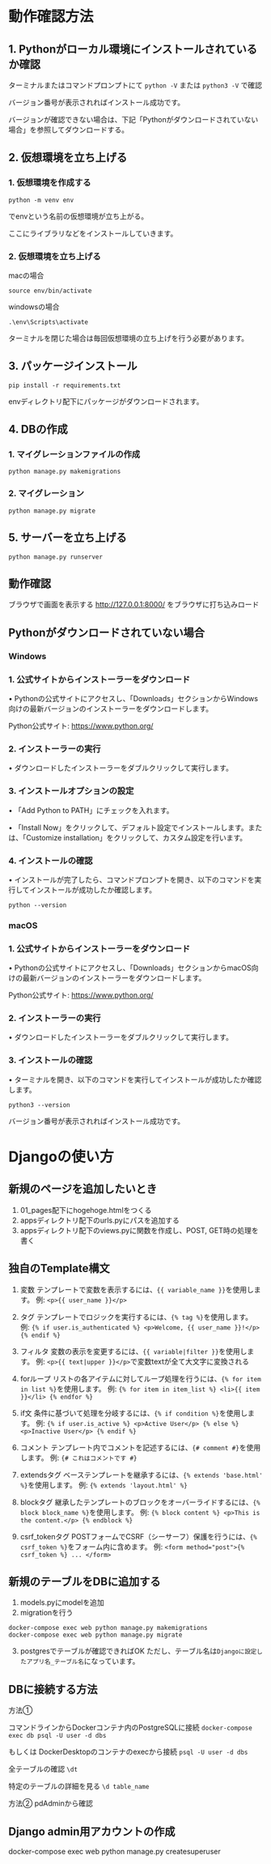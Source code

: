 # 動作確認方法

## 1. Pythonがローカル環境にインストールされているか確認

ターミナルまたはコマンドプロンプトにて
`python -V`
または
`python3 -V`
で確認

バージョン番号が表示されればインストール成功です。

バージョンが確認できない場合は、下記「Pythonがダウンロードされていない場合」を参照してダウンロードする。

## 2. 仮想環境を立ち上げる

### 1. 仮想環境を作成する

`python -m venv env`

でenvという名前の仮想環境が立ち上がる。

ここにライブラリなどをインストールしていきます。

### 2. 仮想環境を立ち上げる

macの場合

`source env/bin/activate`

windowsの場合

`.\env\Scripts\activate`

ターミナルを閉じた場合は毎回仮想環境の立ち上げを行う必要があります。

## 3. パッケージインストール

`pip install -r requirements.txt`

envディレクトリ配下にパッケージがダウンロードされます。

## 4. DBの作成

### 1. マイグレーションファイルの作成

`python manage.py makemigrations`

### 2. マイグレーション

`python manage.py migrate`

## 5. サーバーを立ち上げる

`python manage.py runserver`

## 動作確認
ブラウザで画面を表示する
http://127.0.0.1:8000/
をブラウザに打ち込みロード

## Pythonがダウンロードされていない場合

### Windows

### 1.	公式サイトからインストーラーをダウンロード

•	Pythonの公式サイトにアクセスし、「Downloads」セクションからWindows向けの最新バージョンのインストーラーをダウンロードします。
	
Python公式サイト: https://www.python.org/

### 2.	インストーラーの実行

•	ダウンロードしたインストーラーをダブルクリックして実行します。

### 3.	インストールオプションの設定

•	「Add Python to PATH」にチェックを入れます。

•	「Install Now」をクリックして、デフォルト設定でインストールします。または、「Customize installation」をクリックして、カスタム設定を行います。

### 4.	インストールの確認

•	インストールが完了したら、コマンドプロンプトを開き、以下のコマンドを実行してインストールが成功したか確認します。

`python --version`

### macOS

### 1.	公式サイトからインストーラーをダウンロード
•	Pythonの公式サイトにアクセスし、「Downloads」セクションからmacOS向けの最新バージョンのインストーラーをダウンロードします。

Python公式サイト: https://www.python.org/

### 2.	インストーラーの実行
•	ダウンロードしたインストーラーをダブルクリックして実行します。

### 3.	インストールの確認
•	ターミナルを開き、以下のコマンドを実行してインストールが成功したか確認します。

`python3 --version`

バージョン番号が表示されればインストール成功です。


# Djangoの使い方

## 新規のページを追加したいとき
1. 01_pages配下にhogehoge.htmlをつくる
2. appsディレクトリ配下のurls.pyにパスを追加する
3. appsディレクトリ配下のviews.pyに関数を作成し、POST, GET時の処理を書く

## 独自のTemplate構文

1. 変数
   テンプレートで変数を表示するには、`{{ variable_name }}`を使用します。
   例: `<p>{{ user_name }}</p>`

2. タグ
   テンプレートでロジックを実行するには、`{% tag %}`を使用します。
   例: `{% if user.is_authenticated %} <p>Welcome, {{ user_name }}!</p> {% endif %}`

3. フィルタ
   変数の表示を変更するには、`{{ variable|filter }}`を使用します。
   例: `<p>{{ text|upper }}</p>`で変数textが全て大文字に変換される

4. forループ
   リストの各アイテムに対してループ処理を行うには、`{% for item in list %}`を使用します。
   例: `{% for item in item_list %} <li>{{ item }}</li> {% endfor %}`

5. if文
   条件に基づいて処理を分岐するには、`{% if condition %}`を使用します。
   例: `{% if user.is_active %} <p>Active User</p> {% else %} <p>Inactive User</p> {% endif %}`

6. コメント
   テンプレート内でコメントを記述するには、`{# comment #}`を使用します。
   例: `{# これはコメントです #}`


7. extendsタグ
   ベーステンプレートを継承するには、`{% extends 'base.html' %}`を使用します。
   例: `{% extends 'layout.html' %}`

8. blockタグ
   継承したテンプレートのブロックをオーバーライドするには、`{% block block_name %}`を使用します。
   例: `{% block content %} <p>This is the content.</p> {% endblock %}`

9. csrf_tokenタグ
    POSTフォームでCSRF（シーサーフ）保護を行うには、`{% csrf_token %}`をフォーム内に含めます。
    例: `<form method="post">{% csrf_token %} ... </form>`


## 新規のテーブルをDBに追加する

1. models.pyにmodelを追加
2. migrationを行う
```
docker-compose exec web python manage.py makemigrations
docker-compose exec web python manage.py migrate
```

3. postgresでテーブルが確認できればOK
ただし、テーブル名は`Djangoに設定したアプリ名_テーブル名`になっています。

## DBに接続する方法

方法①

コマンドラインからDockerコンテナ内のPostgreSQLに接続
`docker-compose exec db psql -U user -d dbs`

もしくは DockerDesktopのコンテナのexecから接続
`psql -U user -d dbs`

全テーブルの確認
`\dt`

特定のテーブルの詳細を見る
`\d table_name`

方法②
pdAdminから確認

## Django admin用アカウントの作成
docker-compose exec web python manage.py createsuperuser

